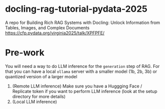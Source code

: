 # docling-rag-tutorial-pydata-2025
A repo for Building Rich RAG Systems with Docling: Unlock Information from Tables, Images, and Complex Documents https://cfp.pydata.org/virginia2025/talk/XPFPFE/ 

# Pre-work
You will need a way to do LLM inference for the `generation` step of RAG. For that you can have a local `ollama` server with a smaller model (1b, 2b, 3b) or quantized version of a larger model 
1. (Remote LLM inference) Make sure you have a Huggging Face / Replicate token if you want to perform LLM inference (look at the setup directory for more details)
2. (Local LLM inference) 
